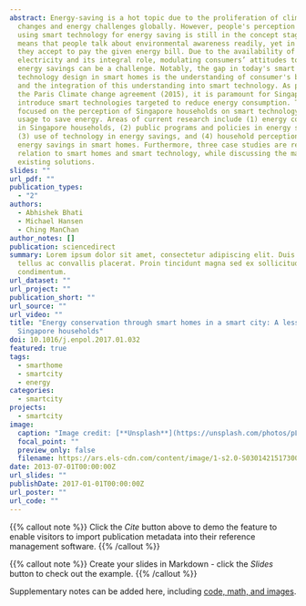 ```yaml
---
abstract: Energy-saving is a hot topic due to the proliferation of climate
  changes and energy challenges globally. However, people's perception about
  using smart technology for energy saving is still in the concept stage. This
  means that people talk about environmental awareness readily, yet in reality,
  they accept to pay the given energy bill. Due to the availability of
  electricity and its integral role, modulating consumers’ attitudes towards
  energy savings can be a challenge. Notably, the gap in today's smart
  technology design in smart homes is the understanding of consumer's behavior
  and the integration of this understanding into smart technology. As part of
  the Paris Climate change agreement (2015), it is paramount for Singapore to
  introduce smart technologies targeted to reduce energy consumption. This paper
  focused on the perception of Singapore households on smart technology and its
  usage to save energy. Areas of current research include (1) energy consumption
  in Singapore households, (2) public programs and policies in energy savings,
  (3) use of technology in energy savings, and (4) household perception of
  energy savings in smart homes. Furthermore, three case studies are reviewed in
  relation to smart homes and smart technology, while discussing the maturity of
  existing solutions.
slides: ""
url_pdf: ""
publication_types:
  - "2"
authors:
  - Abhishek Bhati
  - Michael Hansen
  - Ching ManChan
author_notes: []
publication: sciencedirect
summary: Lorem ipsum dolor sit amet, consectetur adipiscing elit. Duis posuere
  tellus ac convallis placerat. Proin tincidunt magna sed ex sollicitudin
  condimentum.
url_dataset: ""
url_project: ""
publication_short: ""
url_source: ""
url_video: ""
title: "Energy conservation through smart homes in a smart city: A lesson for
  Singapore households"
doi: 10.1016/j.enpol.2017.01.032
featured: true
tags:
  - smarthome
  - smartcity
  - energy
categories:
  - smartcity
projects:
  - smartcity
image:
  caption: "Image credit: [**Unsplash**](https://unsplash.com/photos/pLCdAaMFLTE)"
  focal_point: ""
  preview_only: false
  filename: https://ars.els-cdn.com/content/image/1-s2.0-S0301421517300393-gr6.jpg
date: 2013-07-01T00:00:00Z
url_slides: ""
publishDate: 2017-01-01T00:00:00Z
url_poster: ""
url_code: ""
---
```


{{% callout note %}}
Click the *Cite* button above to demo the feature to enable visitors to import publication metadata into their reference management software.
{{% /callout %}}

{{% callout note %}}
Create your slides in Markdown - click the *Slides* button to check out the example.
{{% /callout %}}

Supplementary notes can be added here, including [code, math, and images](https://wowchemy.com/docs/writing-markdown-latex/).

